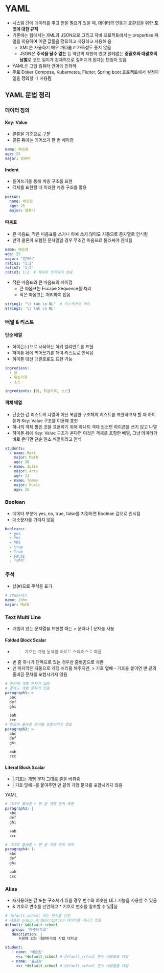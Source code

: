 # YAML

- 시스템 간에 데이터를 주고 받을 필요가 있을 때, 데이터의 연동과 호환성을 위한 **포맷에 대한 규칙**
- 기존에는 웹에서는 XML과 JSON으로 그리고 자바 프로젝트에서는 properties 파일을 이용하여 어떤 값들을 정의하고 저장하고 사용해 옴
	- XML은 사용하기 매우 까다롭고 가독성도 좋지 않음
	- JSON은 **주석을 달수 없는** 등 약간의 제한이 있고 쓸데없는 **중괄호와 대괄호의 남발**로 코드 길이가 강제적으로 길어지게 된다는 단점이 있음
- YAML은 고급 컴퓨터 언어에 친화적
- 주로 Doker Compose, Kubernetes, Flutter, Spring boot 프로젝트에서 설정파일을 정의할 때 사용됨

## YAML 문법 정리

### 데이터 정의
#### Key: Value
- 콜론을 기준으로 구분
- 콜론 뒤에는 띄어쓰기 한 번 해야함

```yaml
name: 배승원
age: 25
major: 컴퓨터
```

#### Indent
- 들여쓰기를 통해 계층 구조를 표현
- 객체를 표현할 때 이러한 계층 구조를 활용 

```yaml
person:
  name: 배승원
  age: 25
  major: 컴퓨터
```

#### 따옴표
- 큰 따옴표, 작은 따옴표를 쓰거나 아예 쓰지 않아도 자동으로 문자열로 인식됨
- 만약 콜론이 포함된 문자열일 경우 무조건 따옴표료 둘러싸야 인식됨

```yaml
name: 배승원
age: 25
major: "컴퓨터"
ratio1: "1:2"
ratio2: '1:2'
ratio3: 1:2  # 제대로 인식되지 않음
```

- 작은 따옴표와 큰 따옴표의 차이점
	- 큰 따옴표는 Escape Sequence를 처리
	- 작은 따옴표는 처리하지 않음

```yaml
string1: "\t tab \n NL"  # 이스케이프 처리
string2: '\t tab \n NL'
```

### 배열 & 리스트
#### 단순 배열
- 하이픈(-)으로 시작하는 하위 엘리먼트를 표현
- 하이픈 뒤에 띄어쓰기를 해야 리스트로 인식됨
- 하이픈 대신 대괄호로도 표현 가능

```yaml
ingrediens:
  - 닭
  - 튀김가루
  - 소스

ingredients: [닭, 튀김가루, 소스]
```

#### 객체 배열
- 단순한 값 리스트의 나열이 아닌 복잡한 구조체의 리스트를 표현하고자 할 때 하이픈과 Key: Value 구조를 이용해 표현
- 하나의 객체 쌍인 것을 표현하기 위해 하나의 객체 원소면 하이픈을 쓰지 않고 나열
- 하이픈 뒤에 Key: Value 구조가 온다면 이것은 객체를 포함한 배열, 그냥 데이터가 바로 온다면 단순 원소 배열이라고 인식

```yaml
students:
  - name: Mark
    major: Math
    age: 20
  - name: Julie
    major: Arts
    age: 23
  - name: Tommy
    major: Music
    age: 25
```

### Boolean

- 데이터 부분에 yes, no, true, false를 지정하면 Boolean 값으로 인식됨
- 대소문자를 가리지 않음

```yaml
booleans:
  - yes
  - Yes
  - YES
  - true
  - True
  - FALSE
  - "YES"
```

### 주석

- 샵(#)으로 주석을 표기

```yaml
# students
name: John
major: Math
```

### Text Multi Line

- 개행이 있는 문자열을 표현할 때는 > 문자나 | 문자를 사용

#### Folded Block Scalar
- > 기호는 개행 문자를 화이트 스페이스로 치환
- 빈 줄 하나가 단독으로 있는 경우만 줄바꿈으로 치환
- 맨 마지막은 자동으로 개행 처리를 해주지만, > 기호 옆에 - 기호를 붙이면 맨 끝의 줄바꿈 문자를 포함시키지 않음

```yaml
# 중간에 개행 문자가 있음
# 끝에도 개행 문자가 있음
paragraph1: >
  abc
  def
  ghi

  aab
  ccc
# 맨끝의 줄바꿈 문자를 포함시키지 않음
paragraph2: >-
  abc
  def
  ghi

  aab
  ccc
```

#### Literal Block Scalar
- | 기호는 개행 문자 그대로 줄을 바꿔줌
- | 기호 옆에 -를 붙여주면 맨 끝의 개행 문자를 포함시키지 않음

YAML

```yaml
# 그대로 줄바꿈 + 맨 끝 개행 문자 포함
paragraph3: |
  abc
  def
  ghi

  aab
  ccc

# 그대로 줄바꿈 + 맨 끝 개행 문자 제외
paragraph4: |-
  abc
  def
  ghi

  aab
  ccc
```

### Alias

- 재사용하는 값 또는 구조체가 있을 경우 변수와 비슷한 태그 기능을 사용할 수 있음
- & 기호로 변수를 선언하고 \* 기호로 변수를 참조할 수 있음

```yaml
# default_school 라는 변수를 선언
# 내용은 group 과 description 데이터를 지니고 있음
default: &default_school
   group: '아주대학교'
   description: |
      수원에 있는 대한민국의 사립 대학교

student:
   - name: '배승원'
     <<: *default_school # default_school 변수 내용물을 대입
   - name: '홍길동'
     <<: *default_school # default_school 변수 내용물을 대입
```


